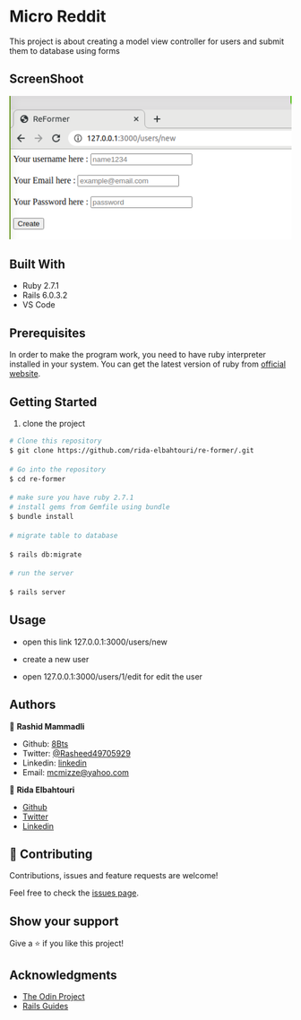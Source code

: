 # Micro Reddit

This project is about creating a model view controller for users and submit them to database using forms


## ScreenShoot

![screenshoot](app/assets/images/screenshoot.png)

## Built With

- Ruby 2.7.1
- Rails 6.0.3.2
- VS Code


## Prerequisites
In order to make the program work, you need to have ruby interpreter installed in your system. You can get the latest version of ruby from [official website](https://www.ruby-lang.org/en/downloads/).


## Getting Started 

1. clone the project

```bash
# Clone this repository
$ git clone https://github.com/rida-elbahtouri/re-former/.git

# Go into the repository
$ cd re-former

# make sure you have ruby 2.7.1
# install gems from Gemfile using bundle
$ bundle install

# migrate table to database

$ rails db:migrate

# run the server

$ rails server
```

## Usage

- open this link 127.0.0.1:3000/users/new

- create a new user

- open 127.0.0.1:3000/users/1/edit for edit the user

## Authors

👤 **Rashid Mammadli**

- Github: [8Bts](https://github.com/8Bts)
- Twitter: [@Rasheed49705929](https://twitter.com/Rasheed49705929)
- Linkedin: [linkedin](https://www.linkedin.com/in/mcmizze-price-238a70135/)
- Email: mcmizze@yahoo.com

👤 **Rida Elbahtouri**
- [Github](https://github.com/rida-elbahtouri)
- [Twitter](https://twitter.com/RElbahtouri)
- [Linkedin](https://www.linkedin.com/in/rida-elbahtouri-36a8a7185/)

## 🤝 Contributing

Contributions, issues and feature requests are welcome!

Feel free to check the <a href="https://github.com/rida-elbahtouri/re-former/issues" target="_blank">issues page</a>.

## Show your support

Give a ⭐️ if you like this project!

## Acknowledgments
 
- <a href="https://www.theodinproject.com/" target="_blank">The Odin Project</a>
- <a href="https://guides.rubyonrails.org/" target="_blank">Rails Guides</a>



